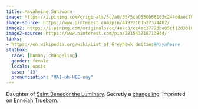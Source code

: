 ```yaml
---
title: Mayaheine Sunsworn
image: https://i.pinimg.com/originals/5c/a0/35/5ca0350b08103c244ddaec79a930179e.jpg
image-source: https://www.pinterest.com/pin/47921183527374402/
image2: https://i.pinimg.com/originals/cc/4e/c3/cc4ec37723ba05cf12d331063d0e485b.jpg
image2-source: https://www.pinterest.com/pin/281543718713944/
links:
- https://en.wikipedia.org/wiki/List_of_Greyhawk_deities#Mayaheine
statbox:
  race: [human, changeling]
  gender: female
  locale: oasis
  case: "13"
  pronunciation: "MAI-uh-HEE-nay"
---
```


Daughter of [Saint Benedor the Luminary](benedor). Secretly a [changeling](../creatures/changelings), imprinted on [Enneiah Trueborn](enneiah-trueborn).
